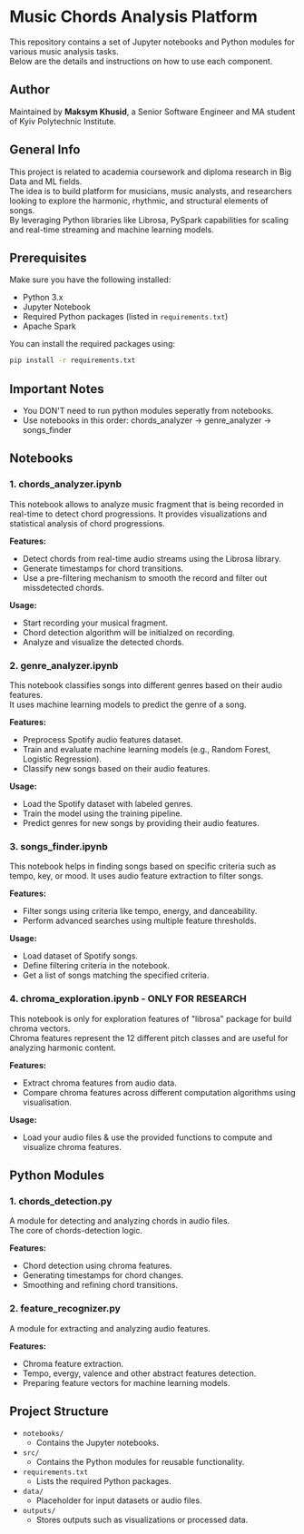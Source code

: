 # Music Chords Analysis Platform

This repository contains a set of Jupyter notebooks and Python modules for various music analysis tasks. 
<br/>Below are the details and instructions on how to use each component.

## Author

Maintained by **Maksym Khusid**, a Senior Software Engineer and MA student of Kyiv Polytechnic Institute.

## General Info

This project is related to academia coursework and diploma research in Big Data and ML fields.
<br/>The idea is to build platform for musicians, music analysts, and researchers looking to explore the harmonic, rhythmic, and structural elements of songs.
<br/>By leveraging Python libraries like Librosa, PySpark capabilities for scaling and real-time streaming and machine learning models.

## Prerequisites

Make sure you have the following installed:

- Python 3.x
- Jupyter Notebook
- Required Python packages (listed in `requirements.txt`)
- Apache Spark

You can install the required packages using:

```bash
pip install -r requirements.txt
```

## Important Notes

- You DON'T need to run python modules seperatly from notebooks.
- Use notebooks in this order: chords_analyzer -> genre_analyzer -> songs_finder

## Notebooks

### 1. **chords\_analyzer.ipynb**

This notebook allows to analyze music fragment that is being recorded in real-time to detect chord progressions.
It provides visualizations and statistical analysis of chord progressions.

**Features:**
- Detect chords from real-time audio streams using the Librosa library.
- Generate timestamps for chord transitions.
- Use a pre-filtering mechanism to smooth the record and filter out missdetected chords.
  
**Usage:**
- Start recording your musical fragment.
- Chord detection algorithm will be initialzed on recording.
- Analyze and visualize the detected chords.

### 2. **genre\_analyzer.ipynb**

This notebook classifies songs into different genres based on their audio features.<br/> It uses machine learning models to predict the genre of a song.

**Features:**

- Preprocess Spotify audio features dataset.
- Train and evaluate machine learning models (e.g., Random Forest, Logistic Regression).
- Classify new songs based on their audio features.

**Usage:**

- Load the Spotify dataset with labeled genres.
- Train the model using the training pipeline.
- Predict genres for new songs by providing their audio features.

### 3. **songs\_finder.ipynb**

This notebook helps in finding songs based on specific criteria such as tempo, key, or mood. It uses audio feature extraction to filter songs.

**Features:**

- Filter songs using criteria like tempo, energy, and danceability.
- Perform advanced searches using multiple feature thresholds.

**Usage:**

- Load dataset of Spotify songs.
- Define filtering criteria in the notebook.
- Get a list of songs matching the specified criteria.

### 4. **chroma\_exploration.ipynb** - ONLY FOR RESEARCH

This notebook is only for exploration features of "librosa" package for build chroma vectors. <br/>
Chroma features represent the 12 different pitch classes and are useful for analyzing harmonic content.

**Features:**

- Extract chroma features from audio data.
- Compare chroma features across different computation algorithms using visualisation.

**Usage:**

- Load your audio files & use the provided functions to compute and visualize chroma features.

## Python Modules

### 1. **chords\_detection.py**

A module for detecting and analyzing chords in audio files.<br/>
The core of chords-detection logic.

**Features:**

- Chord detection using chroma features.
- Generating timestamps for chord changes.
- Smoothing and refining chord transitions.

### 2. **feature\_recognizer.py**

A module for extracting and analyzing audio features.

**Features:**

- Chroma feature extraction.
- Tempo, evergy, valence and other abstract features detection.
- Preparing feature vectors for machine learning models.


## Project Structure

- `notebooks/`
  - Contains the Jupyter notebooks.
- `src/`
  - Contains the Python modules for reusable functionality.
- `requirements.txt`
  - Lists the required Python packages.
- `data/`
  - Placeholder for input datasets or audio files.
- `outputs/`
  - Stores outputs such as visualizations or processed data.
